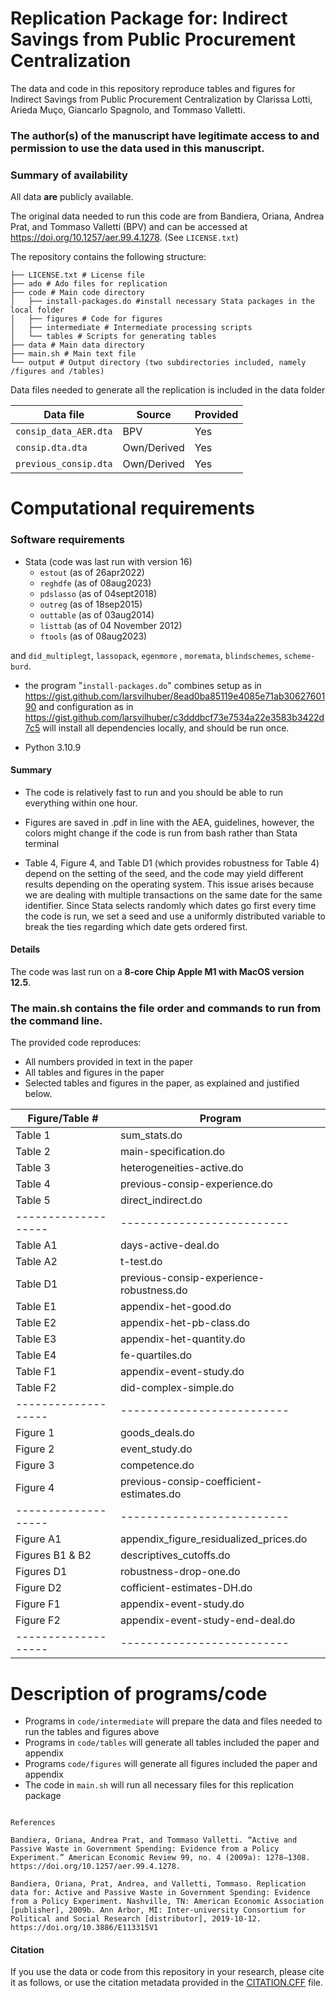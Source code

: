 # Replication Package for: Indirect Savings from Public Procurement Centralization

The data and code in this repository reproduce tables and figures for Indirect Savings from Public Procurement
Centralization by Clarissa Lotti, Arieda Muço, Giancarlo Spagnolo, and Tommaso Valletti.

### The author(s) of the manuscript have legitimate access to and permission to use the data used in this manuscript.

### Summary of availability
All data **are** publicly available.

The original data needed to run this code are from Bandiera, Oriana, Andrea Prat, and Tommaso Valletti (BPV) and can be accessed at
https://doi.org/10.1257/aer.99.4.1278. (See  `LICENSE.txt`)


The repository contains the following structure: 

```
├── LICENSE.txt # License file
├── ado # Ado files for replication
├── code # Main code directory
│   ├── install-packages.do #install necessary Stata packages in the local folder
│   ├── figures # Code for figures
│   ├── intermediate # Intermediate processing scripts
│   └── tables # Scripts for generating tables
├── data # Main data directory
├── main.sh # Main text file
└── output # Output directory (two subdirectories included, namely /figures and /tables)
```

Data files needed to generate all the replication is included in the data folder 


| Data file | Source | Provided |
|-----------|--------|---------|
| `consip_data_AER.dta` | BPV |  Yes |
| `consip.dta.dta` | Own/Derived | Yes |
| `previous_consip.dta` | Own/Derived | Yes |


# Computational requirements

### Software requirements

- Stata (code was last run with version 16)
  - `estout` (as of  26apr2022)
  - `reghdfe` (as of 08aug2023)
   - `pdslasso` (as of 04sept2018)
   - `outreg` (as of 18sep2015)
   - `outtable`  (as of 03aug2014)
  - `listtab`  (as of 04 November 2012)
   - `ftools`  (as of 08aug2023)

and  `did_multiplegt`, `lassopack`,  `egenmore` ,  `moremata`,  `blindschemes`, `scheme-burd`.

 
  - the program "`install-packages.do`" combines setup as in https://gist.github.com/larsvilhuber/8ead0ba85119e4085e71ab3062760190
  and configuration as in 
  https://gist.github.com/larsvilhuber/c3dddbcf73e7534a22e3583b3422d7c5
  will install all dependencies locally, and should be run once.

- Python 3.10.9

#### Summary

- The code is relatively fast to run and you should be able to run everything within one hour. 

- Figures are saved in .pdf in
line with the AEA, guidelines, however, the colors might change if the code is run from bash rather than Stata terminal

- Table 4, Figure 4, and Table D1 (which provides robustness for Table 4) depend on the setting of the seed, and the code may yield different results depending on the operating system. This issue arises because we are dealing with multiple transactions on the same date for the same identifier. Since Stata selects randomly which dates go first every time the code is run, we set a seed and use a uniformly distributed variable to break the ties regarding which date gets ordered first.

#### Details

The code was last run on a **8-core Chip Apple M1 with MacOS version 12.5**. 

### The main.sh contains the file order and commands to run from the command line.

The provided code reproduces:
- All numbers provided in text in the paper
- All tables and figures in the paper
- Selected tables and figures in the paper, as explained and justified below.


| Figure/Table #    | Program                  |
|-------------------|--------------------------|
| Table 1           | sum_stats.do    |
| Table 2           | main-specification.do|
| Table 3           | heterogeneities-active.do|
| Table 4          | previous-consip-experience.do         |
| Table 5         | direct_indirect.do     |
|-------------------|--------------------------|
| Table A1           | days-active-deal.do   |
| Table A2           | t-test.do|
| Table D1         | previous-consip-experience-robustness.do|
| Table E1         | appendix-het-good.do         |
| Table E2         | appendix-het-pb-class.do     |
| Table E3          | appendix-het-quantity.do    |
| Table E4         | fe-quartiles.do        |
| Table F1         | appendix-event-study.do     |
| Table F2         | did-complex-simple.do    |
|-------------------|--------------------------|
| Figure 1           | goods_deals.do   |
| Figure 2           | event_study.do|
| Figure 3        | competence.do|
| Figure 4        | previous-consip-coefficient-estimates.do        |
|-------------------|--------------------------|
| Figure A1          | appendix_figure_residualized_prices.do   |
| Figures B1 & B2          | descriptives_cutoffs.do|
| Figures D1       | robustness-drop-one.do|
| Figure D2       |cofficient-estimates-DH.do       |
| Figure F1       | appendix-event-study.do        |
| Figure F2       | appendix-event-study-end-deal.do        |
|-------------------|--------------------------|

# Description of programs/code

- Programs in `code/intermediate` will prepare the data and files needed to run the tables and figures above
- Programs in `code/tables` will generate all tables included the paper and appendix
- Programs `code/figures` will generate all figures included the paper and appendix
- The code in `main.sh` will run all necessary files for this replication package

```

References

Bandiera, Oriana, Andrea Prat, and Tommaso Valletti. “Active and Passive Waste in Government Spending: Evidence from a Policy Experiment.” American Economic Review 99, no. 4 (2009a): 1278–1308. https://doi.org/10.1257/aer.99.4.1278.

Bandiera, Oriana, Prat, Andrea, and Valletti, Tommaso. Replication data for: Active and Passive Waste in Government Spending: Evidence from a Policy Experiment. Nashville, TN: American Economic Association [publisher], 2009b. Ann Arbor, MI: Inter-university Consortium for Political and Social Research [distributor], 2019-10-12. https://doi.org/10.3886/E113315V1

```
#### Citation

If you use the data or code from this repository in your research, please cite it as follows, or use the citation metadata provided in the [CITATION.CFF](./CITATION.CFF) file.
